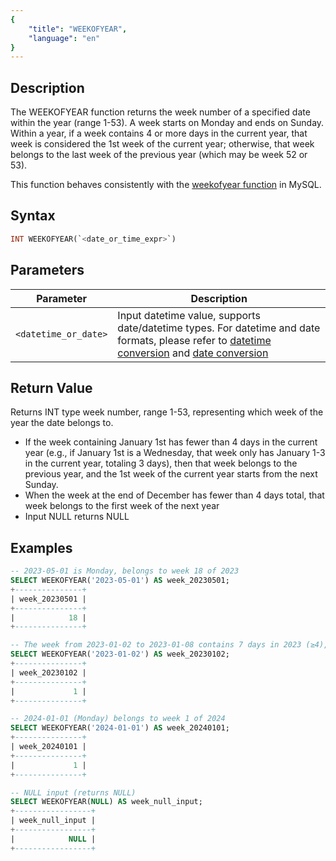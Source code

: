 ```yaml
---
{
    "title": "WEEKOFYEAR",
    "language": "en"
}
---
```


## Description
The WEEKOFYEAR function returns the week number of a specified date within the year (range 1-53).
A week starts on Monday and ends on Sunday.
Within a year, if a week contains 4 or more days in the current year, that week is considered the 1st week of the current year; otherwise, that week belongs to the last week of the previous year (which may be week 52 or 53).

This function behaves consistently with the [weekofyear function](https://dev.mysql.com/doc/refman/8.4/en/date-and-time-functions.html#function_weekofyear) in MySQL.

## Syntax

```sql
INT WEEKOFYEAR(`<date_or_time_expr>`)
```

## Parameters
| Parameter | Description |
|-----------|-------------|
| `<datetime_or_date>` | Input datetime value, supports date/datetime types. For datetime and date formats, please refer to [datetime conversion](../../../../../docs/sql-manual/basic-element/sql-data-types/conversion/datetime-conversion) and [date conversion](../../../../../docs/sql-manual/basic-element/sql-data-types/conversion/date-conversion) |

## Return Value

Returns INT type week number, range 1-53, representing which week of the year the date belongs to.

- If the week containing January 1st has fewer than 4 days in the current year (e.g., if January 1st is a Wednesday, that week only has January 1-3 in the current year, totaling 3 days), then that week belongs to the previous year, and the 1st week of the current year starts from the next Sunday.
- When the week at the end of December has fewer than 4 days total, that week belongs to the first week of the next year
- Input NULL returns NULL

## Examples

```sql
-- 2023-05-01 is Monday, belongs to week 18 of 2023
SELECT WEEKOFYEAR('2023-05-01') AS week_20230501; 
+---------------+
| week_20230501 |
+---------------+
|            18 |
+---------------+

-- The week from 2023-01-02 to 2023-01-08 contains 7 days in 2023 (≥4), belongs to week 1 of 2023
SELECT WEEKOFYEAR('2023-01-02') AS week_20230102;  
+---------------+
| week_20230102 |
+---------------+
|             1 |
+---------------+

-- 2024-01-01 (Monday) belongs to week 1 of 2024
SELECT WEEKOFYEAR('2024-01-01') AS week_20240101;
+---------------+
| week_20240101 |
+---------------+
|             1 |
+---------------+

-- NULL input (returns NULL)
SELECT WEEKOFYEAR(NULL) AS week_null_input; 
+-----------------+
| week_null_input |
+-----------------+
|            NULL |
+-----------------+
```
